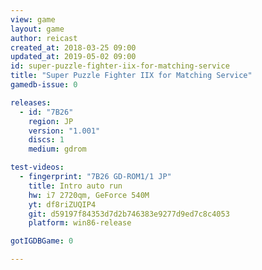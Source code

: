 ```yaml
---
view: game
layout: game
author: reicast
created_at: 2018-03-25 09:00
updated_at: 2019-05-02 09:00
id: super-puzzle-fighter-iix-for-matching-service
title: "Super Puzzle Fighter IIX for Matching Service"
gamedb-issue: 0

releases:
  - id: "7B26"
    region: JP
    version: "1.001"
    discs: 1
    medium: gdrom

test-videos:
  - fingerprint: "7B26 GD-ROM1/1 JP"
    title: Intro auto run
    hw: i7 2720qm, GeForce 540M
    yt: df8riZUQIP4
    git: d59197f84353d7d2b746383e9277d9ed7c8c4053
    platform: win86-release

gotIGDBGame: 0

---
```

